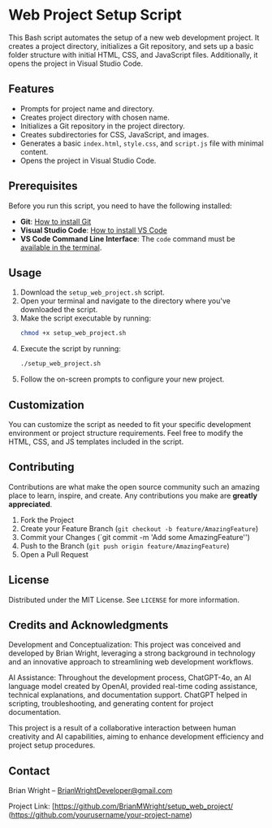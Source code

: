 
# Web Project Setup Script

This Bash script automates the setup of a new web development project. It creates a project directory, initializes a Git repository, and sets up a basic folder structure with initial HTML, CSS, and JavaScript files. Additionally, it opens the project in Visual Studio Code.

## Features

- Prompts for project name and directory.
- Creates project directory with chosen name.
- Initializes a Git repository in the project directory.
- Creates subdirectories for CSS, JavaScript, and images.
- Generates a basic `index.html`, `style.css`, and `script.js` file with minimal content.
- Opens the project in Visual Studio Code.

## Prerequisites

Before you run this script, you need to have the following installed:
- **Git**: [How to install Git](https://git-scm.com/book/en/v2/Getting-Started-Installing-Git)
- **Visual Studio Code**: [How to install VS Code](https://code.visualstudio.com/download)
- **VS Code Command Line Interface**: The `code` command must be [available in the terminal](https://code.visualstudio.com/docs/setup/mac#_launching-from-the-command-line).

## Usage

1. Download the `setup_web_project.sh` script.
2. Open your terminal and navigate to the directory where you've downloaded the script.
3. Make the script executable by running:
   ```bash
   chmod +x setup_web_project.sh
   ```
4. Execute the script by running:
   ```bash
   ./setup_web_project.sh
   ```
5. Follow the on-screen prompts to configure your new project.

## Customization

You can customize the script as needed to fit your specific development environment or project structure requirements. Feel free to modify the HTML, CSS, and JS templates included in the script.

## Contributing

Contributions are what make the open source community such an amazing place to learn, inspire, and create. Any contributions you make are **greatly appreciated**.

1. Fork the Project
2. Create your Feature Branch (`git checkout -b feature/AmazingFeature`)
3. Commit your Changes (`git commit -m 'Add some AmazingFeature'')
4. Push to the Branch (`git push origin feature/AmazingFeature`)
5. Open a Pull Request

## License

Distributed under the MIT License. See `LICENSE` for more information.

## Credits and Acknowledgments

Development and Conceptualization: This project was conceived and developed by Brian Wright, leveraging a strong background in technology and an innovative approach to streamlining web development workflows.

AI Assistance: Throughout the development process, ChatGPT-4o, an AI language model created by OpenAI, provided real-time coding assistance, technical explanations, and documentation support. ChatGPT helped in scripting, troubleshooting, and generating content for project documentation.

This project is a result of a collaborative interaction between human creativity and AI capabilities, aiming to enhance development efficiency and project setup procedures.

## Contact

Brian Wright – [BrianWrightDeveloper@gmail.com](mailto:BrianWrightDeveloper@gmail.com)

Project Link: [https://github.com/BrianMWright/setup_web_project/ (https://github.com/yourusername/your-project-name)

